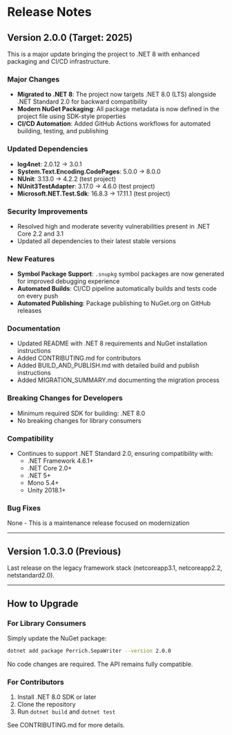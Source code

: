 # Release Notes

## Version 2.0.0 (Target: 2025)

This is a major update bringing the project to .NET 8 with enhanced packaging and CI/CD infrastructure.

### Major Changes
- **Migrated to .NET 8**: The project now targets .NET 8.0 (LTS) alongside .NET Standard 2.0 for backward compatibility
- **Modern NuGet Packaging**: All package metadata is now defined in the project file using SDK-style properties
- **CI/CD Automation**: Added GitHub Actions workflows for automated building, testing, and publishing

### Updated Dependencies
- **log4net**: 2.0.12 → 3.0.1
- **System.Text.Encoding.CodePages**: 5.0.0 → 8.0.0
- **NUnit**: 3.13.0 → 4.2.2 (test project)
- **NUnit3TestAdapter**: 3.17.0 → 4.6.0 (test project)
- **Microsoft.NET.Test.Sdk**: 16.8.3 → 17.11.1 (test project)

### Security Improvements
- Resolved high and moderate severity vulnerabilities present in .NET Core 2.2 and 3.1
- Updated all dependencies to their latest stable versions

### New Features
- **Symbol Package Support**: `.snupkg` symbol packages are now generated for improved debugging experience
- **Automated Builds**: CI/CD pipeline automatically builds and tests code on every push
- **Automated Publishing**: Package publishing to NuGet.org on GitHub releases

### Documentation
- Updated README with .NET 8 requirements and NuGet installation instructions
- Added CONTRIBUTING.md for contributors
- Added BUILD_AND_PUBLISH.md with detailed build and publish instructions
- Added MIGRATION_SUMMARY.md documenting the migration process

### Breaking Changes for Developers
- Minimum required SDK for building: .NET 8.0
- No breaking changes for library consumers

### Compatibility
- Continues to support .NET Standard 2.0, ensuring compatibility with:
  - .NET Framework 4.6.1+
  - .NET Core 2.0+
  - .NET 5+
  - Mono 5.4+
  - Unity 2018.1+

### Bug Fixes
None - This is a maintenance release focused on modernization

---

## Version 1.0.3.0 (Previous)

Last release on the legacy framework stack (netcoreapp3.1, netcoreapp2.2, netstandard2.0).

---

## How to Upgrade

### For Library Consumers
Simply update the NuGet package:
```bash
dotnet add package Perrich.SepaWriter --version 2.0.0
```

No code changes are required. The API remains fully compatible.

### For Contributors
1. Install .NET 8.0 SDK or later
2. Clone the repository
3. Run `dotnet build` and `dotnet test`

See CONTRIBUTING.md for more details.
